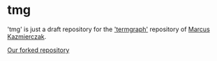 # tmg

'tmg' is just a draft repository for the ['termgraph']( https://github.com/mkaz/termgraph ) repository of [Marcus Kazmierczak]( https://github.com/mkaz/ ).

[Our forked repository]( https://github.com/zoekt/termgraph ) 
